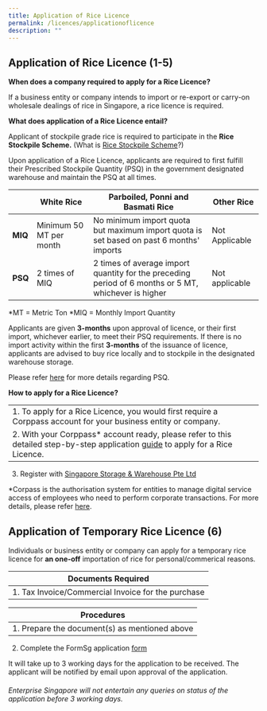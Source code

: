 ```yaml
---
title: Application of Rice Licence
permalink: /licences/applicationoflicence
description: ""
---
```

## **Application of Rice Licence (1-5)**

**When does a company required to apply for a Rice Licence?**

If a business entity or company intends to import or re-export or carry-on wholesale dealings of rice in Singapore, a rice licence is required. 

**What does application of a Rice Licence entail?** 

Applicant of stockpile grade rice is required to participate in the **Rice Stockpile Scheme.** (What is [Rice Stockpile Scheme](/rice-stockpile-scheme/permalink)?)

Upon application of a Rice Licence, applicants are required to first fulfill their Prescribed Stockpile Quantity (PSQ) in the government designated warehouse and maintain the PSQ at all times. 

|  | White Rice | Parboiled, Ponni and Basmati Rice | Other Rice| 
| -------- | -------- | -------- | -------|
| **MIQ** | Minimum 50 MT per month   | No minimum import quota but maximum import quota is set based on past 6 months' imports  | Not Applicable 
|**PSQ**| 2 times of MIQ| 2 times of average import quantity for the preceding period of 6 months or 5 MT, whichever is higher | Not applicable 

*MT = Metric Ton
*MIQ = Monthly Import Quantity 


Applicants are given **3-months** upon approval of licence, or their first import, whichever earlier, to meet their PSQ requirements. If there is no import activity within the first **3-months** of the issuance of licence, applicants are advised to buy rice locally and to stockpile in the designated warehouse storage. 

Please refer [here](/rice-stockpile-scheme/Standards-for-Rice/permalink) for more details regarding PSQ.

**How to apply for a Rice Licence?**

|  |  | 
| -- | -- | 
| 1.  To apply for a Rice Licence, you would first require a Corppass account for your business entity or company.
| 2. With your Corppass* account ready, please refer to this detailed step-by-step application [guide](/files/Rice%20Licence%20Application%20Guide%20on%20GoBusiness.pdf) to apply for a Rice Licence.
3. Register with [Singapore Storage & Warehouse Pte Ltd](https://www.ssw.com.sg/) 

 



*Corpass is the authorisation system for entities to manage digital service access of employees who need to perform corporate transactions. For more details, please refer [here](https://www.corppass.gov.sg/cpauth/login/homepage?URL=%2F&TAM_OP=login).
## **Application of Temporary Rice Licence (6)**

Individuals or business entity or company can apply for a temporary rice licence for **an one-off**  importation  of rice for personal/commerical reasons. 


| Documents Required|
| -------- |
| 1. Tax Invoice/Commercial Invoice for the purchase    | 



| Procedures  | 
| -------- | 
| 1. Prepare the document(s) as mentioned above 
2. Complete the FormSg application [form](https://form.gov.sg/#!/62d4fdd813b5080012ff5e8d) 

It will take up to 3 working days for the application to be received. The applicant will be notified by email upon approval of the application. 

###### Enterprise Singapore will not entertain any queries on status of the application before 3 working days.